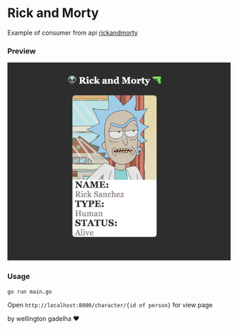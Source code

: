 # Rick and Morty
Example of consumer from api [rickandmorty](https://rickandmortyapi.com/)

### Preview
![image](./rickandmorty.png)

### Usage
```
go run main.go
```
Open ``http://localhost:8000/character/{id of person}`` for view page

by wellington gadelha :heart:
